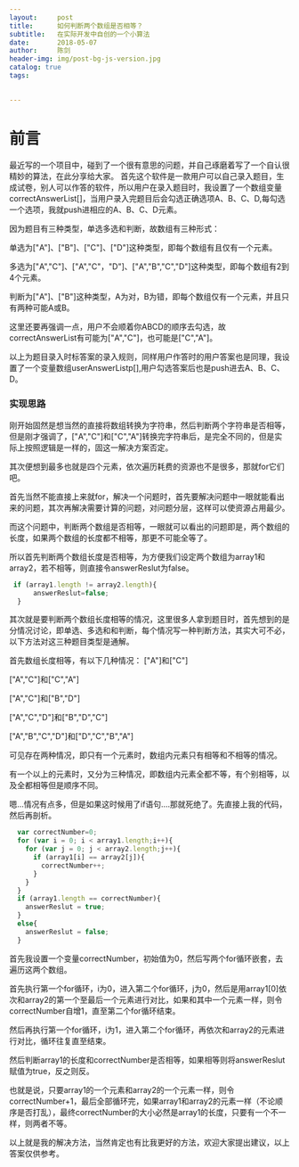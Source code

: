 ```yaml
---
layout:     post
title:      如何判断两个数组是否相等？
subtitle:   在实际开发中自创的一个小算法
date:       2018-05-07
author:     陈剑
header-img: img/post-bg-js-version.jpg
catalog: true
tags:

    
---
```


# 前言
最近写的一个项目中，碰到了一个很有意思的问题，并自己琢磨着写了一个自认很精妙的算法，在此分享给大家。
首先这个软件是一款用户可以自己录入题目，生成试卷，别人可以作答的软件，所以用户在录入题目时，我设置了一个数组变量correctAnswerList[]，当用户录入完题目后会勾选正确选项A、B、C、D,每勾选一个选项，我就push进相应的A、B、C、D元素。

因为题目有三种类型，单选多选和判断，故数组有三种形式：

单选为["A"]、["B"]、["C"]、["D"]这种类型，即每个数组有且仅有一个元素。

多选为["A","C"]、["A","C"，"D"]、["A","B","C","D"]这种类型，即每个数组有2到4个元素。

判断为["A"]、["B"]这种类型，A为对，B为错，即每个数组仅有一个元素，并且只有两种可能A或B。

这里还要再强调一点，用户不会顺着你ABCD的顺序去勾选，故correctAnswerList有可能为["A","C"]，也可能是["C","A"]。

以上为题目录入时标答案的录入规则，同样用户作答时的用户答案也是同理，我设置了一个变量数组userAnswerListp[],用户勾选答案后也是push进去A、B、C、D。



### 实现思路

刚开始固然是想当然的直接将数组转换为字符串，然后判断两个字符串是否相等，但是刚才强调了，["A","C"]和["C","A"]转换完字符串后，是完全不同的，但是实际上按照逻辑是一样的，固这一解决方案否定。

其次便想到最多也就是四个元素，依次遍历耗费的资源也不是很多，那就for它们吧。

首先当然不能直接上来就for，解决一个问题时，首先要解决问题中一眼就能看出来的问题，其次再解决需要计算的问题，对问题分层，这样可以使资源占用最少。

而这个问题中，判断两个数组是否相等，一眼就可以看出的问题即是，两个数组的长度，如果两个数组的长度都不相等，那更不可能全等了。

所以首先判断两个数组长度是否相等，为方便我们设定两个数组为array1和array2，若不相等，则直接令answerReslut为false。
 
```javascript
 if (array1.length != array2.length){
      answerReslut=false;
  }
```

其次就是要判断两个数组长度相等的情况，这里很多人拿到题目时，首先想到的是分情况讨论，即单选、多选和和判断，每个情况写一种判断方法，其实大可不必，以下方法对这三种题目类型是通解。

首先数组长度相等，有以下几种情况：
["A"]和["C"]

["A","C"]和["C","A"]

["A","C"]和["B","D"]

["A","C","D"]和["B","D","C"]

["A","B","C","D"]和["D","C","B","A"]

可见存在两种情况，即只有一个元素时，数组内元素只有相等和不相等的情况。

有一个以上的元素时，又分为三种情况，即数组内元素全都不等，有个别相等，以及全都相等但是顺序不同。

嗯...情况有点多，但是如果这时候用了if语句....那就死绝了。先直接上我的代码，然后再剖析。

```javascript
  var correctNumber=0;
  for (var i = 0; i < array1.length;i++){
    for (var j = 0; j < array2.length;j++){
      if (array1[i] == array2[j]){
        correctNumber++;
      }
    }
  }
  if (array1.length == correctNumber){
    answerReslut = true;
  }
  else{
    answerReslut = false;
  }
```
首先我设置一个变量correctNumber，初始值为0，然后写两个for循环嵌套，去遍历这两个数组。

首先执行第一个for循环，i为0，进入第二个for循环，j为0，然后是用array1[0]依次和array2的第一个至最后一个元素进行对比，如果和其中一个元素一样，则令correctNumber自增1，直至第二个for循环结束。

然后再执行第一个for循环，i为1，进入第二个for循环，再依次和array2的元素进行对比，循环往复直至结束。

然后判断array1的长度和correctNumber是否相等，如果相等则将answerReslut赋值为true，反之则反。

也就是说，只要array1的一个元素和array2的一个元素一样，则令correctNumber+1，最后全部循环完，如果array1和array2的元素一样（不论顺序是否打乱），最终correctNumber的大小必然是array1的长度，只要有一个不一样，则两者不等。

以上就是我的解决方法，当然肯定也有比我更好的方法，欢迎大家提出建议，以上答案仅供参考。


